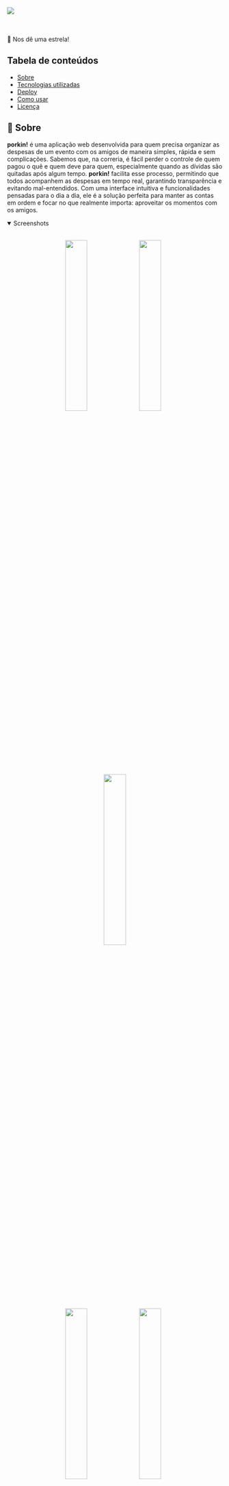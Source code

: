 # <img src="misc/banner.png">


<br>

🌟 Nos dê uma estrela!

<!-- <img align="right" src="https://img.shields.io/badge/status%20do%20projeto:-em%20desenvolvimento-purple"> -->

## Tabela de conteúdos

- [Sobre](#-sobre)
- [Tecnologias utilizadas](#-tecnologias-utilizadas)
- [Deploy](#-deploy)
- [Como usar](#-como-usar)
- [Licença](#-licença)

## 🐷 Sobre

**porkin!** é uma aplicação web desenvolvida para quem precisa organizar as despesas de um evento com os amigos de maneira simples, rápida e sem complicações. Sabemos que, na correria, é fácil perder o controle de quem pagou o quê e quem deve para quem, especialmente quando as dívidas são quitadas após algum tempo. **porkin!** facilita esse processo, permitindo que todos acompanhem as despesas em tempo real, garantindo transparência e evitando mal-entendidos. Com uma interface intuitiva e funcionalidades pensadas para o dia a dia, ele é a solução perfeita para manter as contas em ordem e focar no que realmente importa: aproveitar os momentos com os amigos.

<details open>
<summary>
 Screenshots
</summary> <br />
    
<p align="center">
    <img width="32%" src="misc/1.png"/>
&nbsp;
    <img width="32%" src="misc/2.png"/>
&nbsp;
    <img width="32%" src="misc/9.png"/>
<br>
    <img width="32%" src="misc/6.png"/>
&nbsp;
    <img width="32%" src="misc/3.png"/>
&nbsp;
    <img width="32%" src="misc/4.png"/>
<br>
    <img width="32%" src="misc/5.png"/>
&nbsp;
    <img width="32%" src="misc/7.png"/>
&nbsp;
    <img width="32%" src="misc/8.png"/>

</details>

## 💻 Tecnologias utilizadas

- **JDK 21 (Amazon Corretto)**: Java é a linguagem de programação utilizada no back-end deste projeto.
- **Spring Boot**: Framework java.
  - **Spring Data JPA**: Para gerenciar a persistência de dados e as interações com o banco de dados.
- **PostgreSQL**: Banco de dados relacional utilizado para armazenamento de dados.
- **Maven**: Gerenciamento de dependências.
- **Javascript**: Javascript é a linguagem de programação utilizada no front-end deste projeto.
- **HTML**: Linguagem de marcação usada para estruturar o conteúdo das páginas web.
- **CSS**: Linguagem de estilo usada para definir a aparência visual das páginas web.
- **Webpack**: Ferramenta para empacotamento de módulos JavaScript, otimizando recursos para o frontend.  
- **GSAP**: Biblioteca JavaScript para animações. 

## 📦 Deploy

A aplicação foi implantada utilizando uma combinação de **Neon**, **Docker**, **Render** e **Vercel**.

> [!IMPORTANT]
> Devido às limitações dos planos gratuitos, a aplicação pode apresentar lentidão ao responder às solicitações dos usuários.


### [Neon](https://neon.tech/)

Neon é um banco de dados PostgreSQL serverless que oferece armazenamento escalável e execução sob demanda.
Utilizamos para subir o banco de dados.

### [Docker](https://www.docker.com/products/docker-desktop/) 

Docker é uma plataforma para criar, testar e implantar aplicações em containers, garantindo que o software funcione de maneira consistente em qualquer ambiente. Containers são usados para empacotar aplicações com todas as suas dependências.

### [Render](https://render.com) 

Render é uma plataforma de hospedagem em nuvem que facilita a implantação de aplicativos web, microsserviços e bancos de dados, oferecendo escalabilidade automática e monitoramento integrado. 
Utilizamos para subir o back.

### [Vercel](https://vercel.com)

Vercel é uma plataforma de hospedagem em nuvem frontend que facilita o desenvolvimento, pré-visualização e implantação de sites e aplicações web.
Utilizamos para subir o front.


## 📱 Como usar


### Criação da rede de contatos

- Permite a criação de uma rede de contatos.
- Caso o usuário deseje compartilhar um valor com outras pessoas, os contatos devem ser adicionados antes da inserção de uma nova despesa.

### Inserção e divisão

- Na página inicial, o valor a ser dividido pode ser definido e vinculado a uma ou mais pessoas da rede.
- O custo total é inicialmente dividido de forma igual entre todos os participantes.
- Os valores podem ser ajustados posteriormente, de acordo com as necessidades do grupo.
- O usuário criador tem a opção de adicionar seu Pix ou PayPal à despesa criada.

### Gestão de cobranças

- A cobrança permanece pendente, exibindo o valor que cada pessoa deve pagar e a data limite para pagamento.
- No dia do vencimento, uma notificação é enviada como lembrete para aqueles que ainda não quitaram suas partes.

### Pagamento

- Usuários podem marcar suas partes individuais como pagas a qualquer momento.
- Assim que todos efetuarem o pagamento, um check é adicionado ao registro, indicando que a despesa foi totalmente quitada.

### Histórico

- A aplicação conta com um histórico detalhado que exibe despesas pagas e pendentes, permitindo ao usuário navegar pelos meses para visualizar despesas anteriores. Além disso, oferece a opção de visualizar todos os registros em conjunto e consultar o total gasto por mês.

### Exclusão

- A exclusão permanente da despesa só pode ser realizada pela pessoa que a criou.

### Recuperação de senha

- O usuário pode redefinir sua senha a qualquer momento, através da tela de login. Um código de verificação será enviado por e-mail para confirmar a identidade do usuário. Após a confirmação do código, o usuário poderá criar uma nova senha.


## 📖 Licença

Este projeto está sob a licença GNU GENERAL PUBLIC LICENSE Version 3 (GPLv3) - veja o arquivo [LICENSE.md](https://github.com/LauriESB/porkin/blob/main/LICENSE) para mais detalhes.

[De volta ao topo do README](#top)

<br>

<div align="center">
 <img align="center" src="https://static.wikia.nocookie.net/terraria_gamepedia/images/9/95/Baby_Imp_%28flying%29.gif/revision/latest?cb=20211224155014&format=original" alt="baby imp">
</div>
